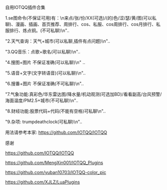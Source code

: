 自用IOTQQ插件合集



1.se图命令(不保证可用)有：\n来点/张/份/XX(可选)/(的)色/涩/瑟/黄/图(可以私聊)、漫画、插画、首页推荐、周排行、cos、私服、cos周排行、cos月排行、私服排行、炼点铜。(不可私聊)\n"..

"2.天气查询：天气+城市(可以私聊,插件有点问题)\n"..

"3.QQ音乐：点歌+歌名(可以私聊)\n"..

"4.搜图+图片 不保证准确(可以私聊)\n"	..

"5.语音+文字(文字转语音)(可以私聊)\n"..

"6.搜番+图片 不保证准确(不可私聊)\n"..

"7.气象功能:真彩色/华东雷达图/降水量/机动观测(可选加BD)/看看副高/台风预警/海面温度/PM2.5+城市(不可私聊)\n"..

"8.财经功能:股票代码+代码(不能有空格)可私聊\n"..

"9.杂项: trumpdeathclock(可私聊)\n"..

用法请参考本家:
https://github.com/IOTQQ/IOTQQ


感谢

https://github.com/IOTQQ/IOTQQ

https://github.com/MengXin001/IOTQQ_Plugins

https://github.com/yuban10703/IOTQQ-color_pic

https://github.com/XJLZ/LuaPlugins
